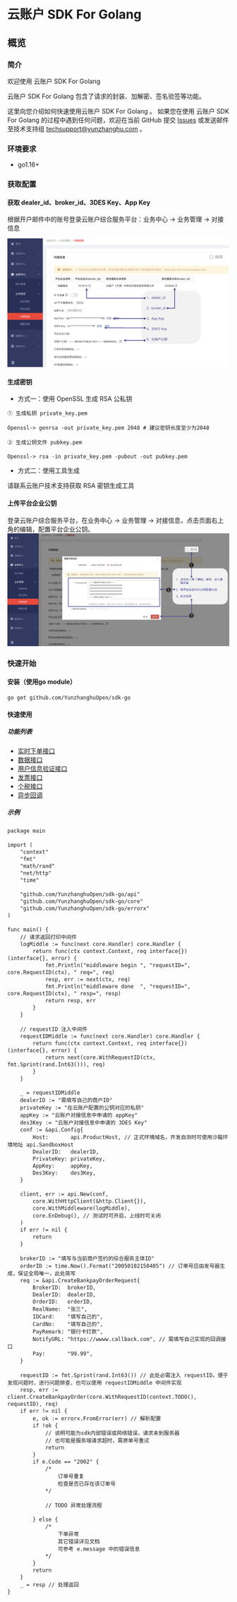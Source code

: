 # 云账户 SDK For Golang
## 概览

### 简介

欢迎使用 云账户 SDK For Golang

云账户 SDK For Golang  包含了请求的封装、加解密、签名验签等功能。

这里向您介绍如何快速使用云账户 SDK For Golang 。
如果您在使用 云账户 SDK For Golang 的过程中遇到任何问题，欢迎在当前 GitHub 提交 [Issues](https://github.com/YunzhanghuOpen/sdk-go/issues/new) 或发送邮件至技术支持组 <techsupport@yunzhanghu.com> 。

### 环境要求
- go1.16+

### 获取配置
#### 获取 dealer_id、broker_id、3DES Key、App Key

  根据开户邮件中的账号登录云账户综合服务平台：业务中心 -> 业务管理 -> 对接信息

![获取配置信息](.doc/keyconfig.png)

#### 生成密钥

- 方式一：使用 OpenSSL 生成 RSA 公私钥

```
① ⽣成私钥 private_key.pem

Openssl-> genrsa -out private_key.pem 2048 # 建议密钥⻓度⾄少为2048

② ⽣成公钥⽂件 pubkey.pem

Openssl-> rsa -in private_key.pem -pubout -out pubkey.pem

```

- 方式二：使用工具生成

请联系云账户技术支持获取 RSA 密钥生成工具

#### 上传平台企业公钥

登录云账户综合服务平台，在业务中心 -> 业务管理 -> 对接信息，点击页面右上角的编辑，配置平台企业公钥。
![配置平台企业公钥信息](.doc/publickeyconfig.png)


### 快速开始

#### 安装（使用go module）

```
go get github.com/YunzhanghuOpen/sdk-go
```


#### 快速使用

##### 功能列表

- [实时下单接口](api/payment.go)
- [数据接口](api/dataservice.go)
- [用户信息验证接口](api/authentication.go)
- [发票接口](api/invoice.go)
- [个税接口](api/tax.go)
- [异步回调](example/payment/payment.go)

##### 示例
```golang
package main

import (
	"context"
	"fmt"
	"math/rand"
	"net/http"
	"time"

	"github.com/YunzhanghuOpen/sdk-go/api"
	"github.com/YunzhanghuOpen/sdk-go/core"
	"github.com/YunzhanghuOpen/sdk-go/errorx"
)

func main() {
	// 请求返回打印中间件
	logMiddle := func(next core.Handler) core.Handler {
		return func(ctx context.Context, req interface{}) (interface{}, error) {
			fmt.Println("middleware begin ", "requestID=", core.RequestID(ctx), " req=", req)
			resp, err := next(ctx, req)
			fmt.Println("middleware done  ", "requestID=", core.RequestID(ctx), " resp=", resp)
			return resp, err
		}
	}

	// requestID 注入中间件
	requestIDMiddle := func(next core.Handler) core.Handler {
		return func(ctx context.Context, req interface{}) (interface{}, error) {
			return next(core.WithRequestID(ctx, fmt.Sprint(rand.Int63())), req)
		}
	}

	_ = requestIDMiddle
	dealerID := "需填写自己的商户ID"
	privateKey := "在云账户配置的公钥对应的私钥"
	appKey := "云账户对接信息中申请的 appKey"
	des3Key := "云账户对接信息中申请的 3DES Key"
	conf := &api.Config{
		Host:       api.ProductHost, // 正式环境域名，开发自测时可使用沙箱环境地址 api.SandboxHost
		DealerID:   dealerID,
		PrivateKey: privateKey,
		AppKey:     appKey,
		Des3Key:    des3Key,
	}

	client, err := api.New(conf,
		core.WithHttpClient(&http.Client{}),
		core.WithMiddleware(logMiddle),
		core.EnDebug(), // 测试时可开启，上线时可关闭
	)
	if err != nil {
		return
	}

	brokerID := "填写与当前商户签约的综合服务主体ID"
	orderID := time.Now().Format("20050102150405") // 订单号应由发号器生成，保证全局唯一，此处简写
	req := &api.CreateBankpayOrderRequest{
		BrokerID:  brokerID,
		DealerID:  dealerID,
		OrderID:   orderID,
		RealName:  "张三",
		IDCard:    "填写自己的",
		CardNo:    "填写自己的",
		PayRemark: "银行卡打款",
		NotifyURL: "https://wwww.callback.com", // 需填写自己实现的回调接口
		Pay:       "99.99",
	}

	requestID := fmt.Sprint(rand.Int63()) // 此处必需注入 requestID，便于发现问题时，进行问题排查，也可以使用 requestIDMiddle 中间件实现
	resp, err := client.CreateBankpayOrder(core.WithRequestID(context.TODO(), requestID), req)
	if err != nil {
		e, ok := errorx.FromError(err) // 解析配置
		if !ok {
			// 说明可能为sdk内部错误或网络错误，请求未到服务器
			// 也可能是服务端请求超时，需原单号重试
			return
		}
		if e.Code == "2002" {
			/*
				订单号重复
				检查是否已存在该订单号
			*/

			// TODO 异常处理流程

		} else {
			/*
				下单异常
				其它错误详见文档
				可参考 e.message 中的错误信息
			*/
		}
		return
	}
	_ = resp // 处理返回
}
```

